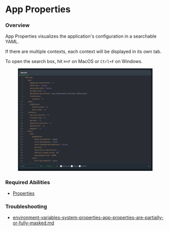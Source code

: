 # App Properties

### Overview

App Properties visualizes the application's configuration in a searchable YAML.

If there are multiple contexts, each context will be displayed in its own tab.

To open the search box, hit `⌘+F`  on MacOS or `Ctrl+F` on Windows.

<figure><img src="../../../.gitbook/assets/image (32).png" alt=""><figcaption></figcaption></figure>

### Required Abilities

* [Properties](../../abilities.md)

### Troubleshooting

* [environment-variables-system-properties-app-properties-are-partially-or-fully-masked.md](../../../troubleshooting/environment-variables-system-properties-app-properties-are-partially-or-fully-masked.md "mention")

